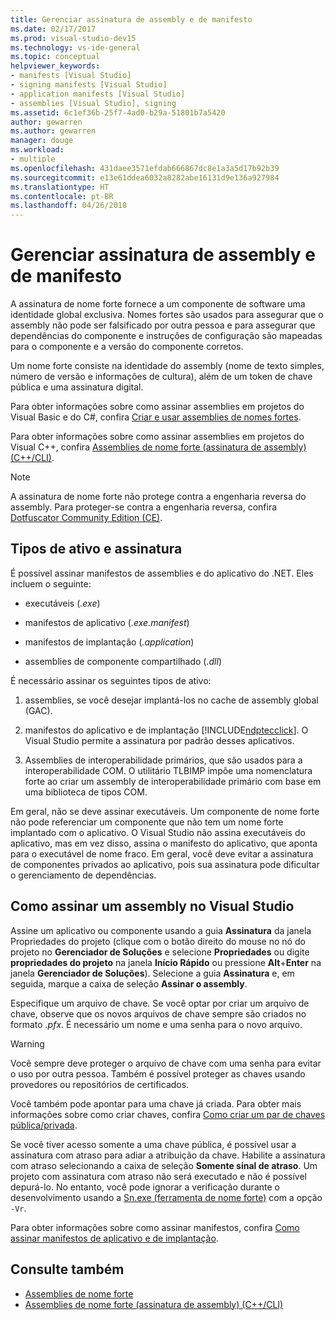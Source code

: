 ```yaml
---
title: Gerenciar assinatura de assembly e de manifesto
ms.date: 02/17/2017
ms.prod: visual-studio-dev15
ms.technology: vs-ide-general
ms.topic: conceptual
helpviewer_keywords:
- manifests [Visual Studio]
- signing manifests [Visual Studio]
- application manifests [Visual Studio]
- assemblies [Visual Studio], signing
ms.assetid: 6c1ef36b-25f7-4ad0-b29a-51801b7a5420
author: gewarren
ms.author: gewarren
manager: douge
ms.workload:
- multiple
ms.openlocfilehash: 431daee3571efdab666867dc8e1a3a5d17b92b39
ms.sourcegitcommit: e13e61ddea6032a8282abe16131d9e136a927984
ms.translationtype: HT
ms.contentlocale: pt-BR
ms.lasthandoff: 04/26/2018
---
```

# <a name="manage-assembly-and-manifest-signing"></a>Gerenciar assinatura de assembly e de manifesto

A assinatura de nome forte fornece a um componente de software uma identidade global exclusiva. Nomes fortes são usados para assegurar que o assembly não pode ser falsificado por outra pessoa e para assegurar que dependências do componente e instruções de configuração são mapeadas para o componente e a versão do componente corretos.

 Um nome forte consiste na identidade do assembly (nome de texto simples, número de versão e informações de cultura), além de um token de chave pública e uma assinatura digital.

 Para obter informações sobre como assinar assemblies em projetos do Visual Basic e do C#, confira [Criar e usar assemblies de nomes fortes](http://msdn.microsoft.com/Library/ffbf6d9e-4a88-4a8a-9645-4ce0ee1ee5f9).

 Para obter informações sobre como assinar assemblies em projetos do Visual C++, confira [Assemblies de nome forte (assinatura de assembly) (C++/CLI)](/cpp/dotnet/strong-name-assemblies-assembly-signing-cpp-cli).

> [!NOTE]
> A assinatura de nome forte não protege contra a engenharia reversa do assembly.  Para proteger-se contra a engenharia reversa, confira [Dotfuscator Community Edition (CE)](dotfuscator/index.md).

## <a name="asset-types-and-signing"></a>Tipos de ativo e assinatura

É possível assinar manifestos de assemblies e do aplicativo do .NET. Eles incluem o seguinte:

-   executáveis (*.exe*)

-   manifestos de aplicativo (*.exe.manifest*)

-   manifestos de implantação (*.application*)

-   assemblies de componente compartilhado (*.dll*)

É necessário assinar os seguintes tipos de ativo:

1.  assemblies, se você desejar implantá-los no cache de assembly global (GAC).

2.  manifestos do aplicativo e de implantação [!INCLUDE[ndptecclick](../deployment/includes/ndptecclick_md.md)]. O Visual Studio permite a assinatura por padrão desses aplicativos.

3.  Assemblies de interoperabilidade primários, que são usados para a interoperabilidade COM. O utilitário TLBIMP impõe uma nomenclatura forte ao criar um assembly de interoperabilidade primário com base em uma biblioteca de tipos COM.

Em geral, não se deve assinar executáveis. Um componente de nome forte não pode referenciar um componente que não tem um nome forte implantado com o aplicativo. O Visual Studio não assina executáveis do aplicativo, mas em vez disso, assina o manifesto do aplicativo, que aponta para o executável de nome fraco. Em geral, você deve evitar a assinatura de componentes privados ao aplicativo, pois sua assinatura pode dificultar o gerenciamento de dependências.

## <a name="how-to-sign-an-assembly-in-visual-studio"></a>Como assinar um assembly no Visual Studio

Assine um aplicativo ou componente usando a guia **Assinatura** da janela Propriedades do projeto (clique com o botão direito do mouse no nó do projeto no **Gerenciador de Soluções** e selecione **Propriedades** ou digite **propriedades do projeto** na janela **Início Rápido** ou pressione **Alt**+**Enter** na janela **Gerenciador de Soluções**). Selecione a guia **Assinatura** e, em seguida, marque a caixa de seleção **Assinar o assembly**.

Especifique um arquivo de chave. Se você optar por criar um arquivo de chave, observe que os novos arquivos de chave sempre são criados no formato *.pfx*. É necessário um nome e uma senha para o novo arquivo.

> [!WARNING]
> Você sempre deve proteger o arquivo de chave com uma senha para evitar o uso por outra pessoa. Também é possível proteger as chaves usando provedores ou repositórios de certificados.

 Você também pode apontar para uma chave já criada. Para obter mais informações sobre como criar chaves, confira [Como criar um par de chaves pública/privada](/dotnet/framework/app-domains/how-to-create-a-public-private-key-pair).

 Se você tiver acesso somente a uma chave pública, é possível usar a assinatura com atraso para adiar a atribuição da chave. Habilite a assinatura com atraso selecionando a caixa de seleção **Somente sinal de atraso**. Um projeto com assinatura com atraso não será executado e não é possível depurá-lo. No entanto, você pode ignorar a verificação durante o desenvolvimento usando a [Sn.exe (ferramenta de nome forte)](/dotnet/framework/tools/sn-exe-strong-name-tool) com a opção `-Vr`.

 Para obter informações sobre como assinar manifestos, confira [Como assinar manifestos de aplicativo e de implantação](../ide/how-to-sign-application-and-deployment-manifests.md).

## <a name="see-also"></a>Consulte também

- [Assemblies de nome forte](/dotnet/framework/app-domains/strong-named-assemblies)
- [Assemblies de nome forte (assinatura de assembly) (C++/CLI)](/cpp/dotnet/strong-name-assemblies-assembly-signing-cpp-cli)
